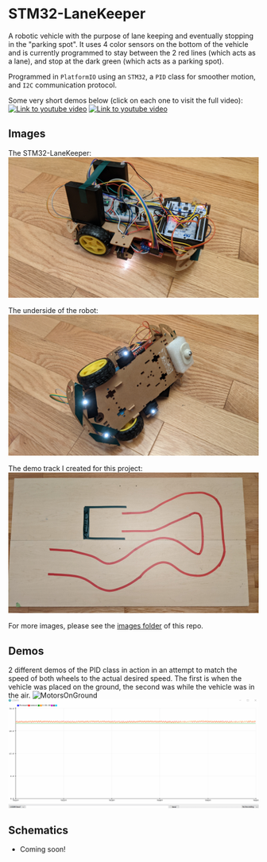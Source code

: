 # STM32-LaneKeeper
A robotic vehicle with the purpose of lane keeping and eventually stopping in the "parking spot".
It uses 4 color sensors on the bottom of the vehicle and is currently programmed to stay between the 2 red lines (which acts as a lane), and stop at the dark green (which acts as a parking spot).

Programmed in `PlatformIO` using an `STM32`, a `PID` class for smoother motion, and `I2C` communication protocol.

Some very short demos below (click on each one to visit the full video):
[![Link to youtube video](./Images/LaneKeeperGif1.gif)](https://www.youtube.com/watch?v=J9wu3cg9o0I)
[![Link to youtube video](./Images/LaneKeeperGif2.gif)](https://www.youtube.com/watch?v=n7hPzN68Uz4)

## Images
The STM32-LaneKeeper:
![LaneKeeper1](./Images/LaneKeeper1.jpg)

The underside of the robot:
![LaneKeeper3](./Images/LaneKeeper3.jpg)

The demo track I created for this project:
![TrackPic](./Images/TrackPic.jpg)

For more images, please see the [images folder](https://github.com/AshishA26/OmniBot/tree/master/Images) of this repo.

## Demos
2 different demos of the PID class in action in an attempt to match the speed of both wheels to the actual desired speed. The first is when the vehicle was placed on the ground, the second was while the vehicle was in the air.
![MotorsOnGround](./Images/MotorsOnGround.gif)
![MotorsInAir](./Images/MotorsInAir.gif)

## Schematics
- Coming soon!
